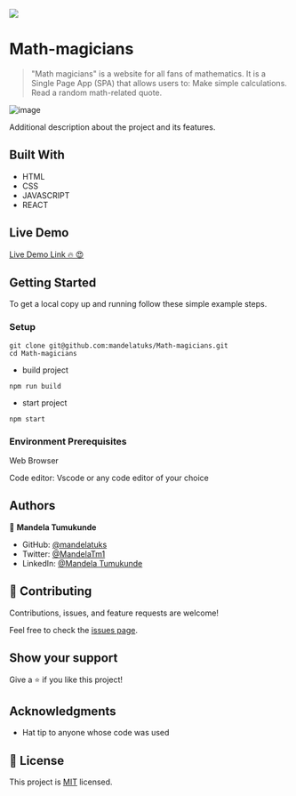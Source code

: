 ![](https://img.shields.io/badge/Microverse-blueviolet)


# Math-magicians

> "Math magicians" is a website for all fans of mathematics. It is a Single Page App (SPA) that allows users to: Make simple calculations. Read a random math-related quote.

![image](https://user-images.githubusercontent.com/38649067/171469328-1c27969e-3a03-4882-9471-429e1e0f2a80.png)


Additional description about the project and its features.

## Built With

- HTML
- CSS
- JAVASCRIPT
- REACT


## Live Demo


[Live Demo Link 🔥 😍](https://spectacular-mermaid-7c297d.netlify.app/)




## Getting Started


To get a local copy up and running follow these simple example steps.

### Setup
~~~ 
git clone git@github.com:mandelatuks/Math-magicians.git
cd Math-magicians
~~~
- build project
```
npm run build
```
- start project
```
npm start
```

### Environment Prerequisites

Web Browser

Code editor: Vscode or any code editor of your choice

## Authors

👤 **Mandela Tumukunde**

- GitHub: [@mandelatuks](https://github.com/mandelatuks)
- Twitter: [@MandelaTm1](https://twitter.com/MandelaTm1)
- LinkedIn: [@Mandela Tumukunde](https://www.linkedin.com/in/mandela-tumukunde-794755194/)

## 🤝 Contributing

Contributions, issues, and feature requests are welcome!

Feel free to check the [issues page](../../issues/).

## Show your support

Give a ⭐️ if you like this project!

## Acknowledgments

- Hat tip to anyone whose code was used

## 📝 License

This project is [MIT](./MIT.md) licensed.

